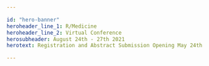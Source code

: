 ```yaml
---

id: "hero-banner"
heroheader_line_1: R/Medicine
heroheader_line_2: Virtual Conference
herosubheader: August 24th - 27th 2021
herotext: Registration and Abstract Submission Opening May 24th

---
```

